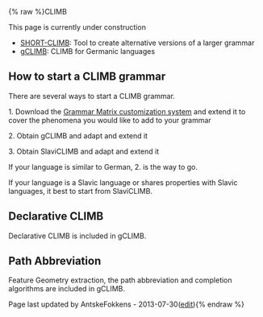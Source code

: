 {% raw %}CLIMB

This page is currently under construction

- [SHORT-CLIMB](../ClimbShortClimb): Tool to create alternative versions
of a larger grammar
- [gCLIMB](../Climb_GClimb): CLIMB for Germanic languages

## How to start a CLIMB grammar

There are several ways to start a CLIMB grammar.

1\. Download the [Grammar Matrix customization
system](http://www.delph-in.net/matrix/) and extend it to cover the
phenomena you would like to add to your grammar

2\. Obtain gCLIMB and adapt and extend it

3\. Obtain SlaviCLIMB and adapt and extend it

If your language is similar to German, 2. is the way to go.

If your language is a Slavic language or shares properties with Slavic
languages, it best to start from SlaviCLIMB.

## Declarative CLIMB

Declarative CLIMB is included in gCLIMB.

## Path Abbreviation

Feature Geometry extraction, the path abbreviation and completion
algorithms are included in gCLIMB.

Page last updated by AntskeFokkens - 2013-07-30([edit](https://github.com/delph-in/docs/wiki/ClimbTop/_edit)){% endraw %}